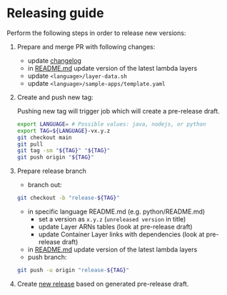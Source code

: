 # Releasing guide

Perform the following steps in order to release new versions:

1. Prepare and merge PR with following changes:

    - update [changelog](../CHANGELOG.md)
    - in [README.md](../README.md) update version of the latest lambda layers
    - update `<language>/layer-data.sh`
    - update `<language>/sample-apps/template.yaml`

1. Create and push new tag:

    Pushing new tag will trigger job which will create a pre-release draft.

    ```bash
    export LANGUAGE= # Possible values: java, nodejs, or python
    export TAG=${LANGUAGE}-vx.y.z
    git checkout main
    git pull
    git tag -sm "${TAG}" "${TAG}"
    git push origin "${TAG}"
    ```

1. Prepare release branch

    - branch out:

     ```bash
     git checkout -b "release-${TAG}"
     ```

    - in specific language README.md (e.g. python/README.md)
        - set a version as `x.y.z` (`unreleased version` in title)
        - update Layer ARNs tables (look at pre-release draft)
        - update Container Layer links with dependencies (look at pre-release draft)
    - in [README.md](../README.md) update version of the latest lambda layers
    - push branch:

     ```bash
     git push -u origin "release-${TAG}"
     ```

1. Create [new release][releases] based on generated pre-release draft.

[releases]: https://github.com/SumoLogic/sumologic-otel-lambda/releases

